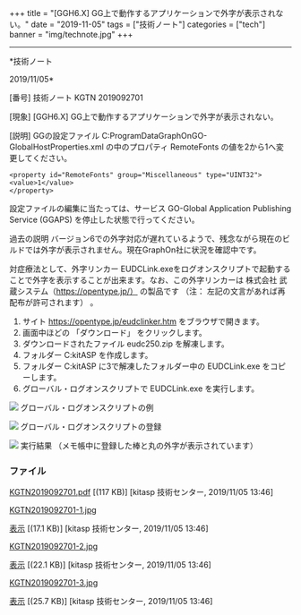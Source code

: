 ﻿+++
title = "[GGH6.X] GG上で動作するアプリケーションで外字が表示されない。"
date = "2019-11-05"
tags = ["技術ノート"]
categories = ["tech"]
banner = "img/technote.jpg"
+++

-----------------------------------------------------------------------------------------------------------------------------

*技術ノート

2019/11/05*


[番号]
技術ノート KGTN 2019092701

[現象]
[GGH6.X] GG上で動作するアプリケーションで外字が表示されない。

[説明]
GGの設定ファイル C:ProgramDataGraphOnGO-GlobalHostProperties.xml
の中のプロパティ RemoteFonts の値を2から1へ変更してください。

    <property id="RemoteFonts" group="Miscellaneous" type="UINT32">
    <value>1</value>
    </property>

設定ファイルの編集に当たっては、サービス GO-Global Application
Publishing Service (GGAPS) を停止した状態で行ってください。

過去の説明
バージョン6での外字対応が遅れているようで、残念ながら現在のビルドでは外字が表示されません。現在GraphOn社に状況を確認中です。

対症療法として、外字リンカー
EUDCLink.exeをログオンスクリプトで起動することで外字を表示することが出来ます。なお、この外字リンカーは
株式会社 武蔵システム（https://opentype.jp/） の製品です （注：
左記の文言があれば再配布が許可されます） 。

1. サイト <https://opentype.jp/eudclinker.htm> をブラウザで開きます。
2. 画面中ほどの 「ダウンロード」 をクリックします。
3. ダウンロードされたファイル eudc250.zip を解凍します。
4. フォルダー C:kitASP を作成します。
5. フォルダー C:kitASP に3で解凍したフォルダー中の EUDCLink.exe
をコピーします。
6. グローバル・ログオンスクリプトで EUDCLink.exe を実行します。

![](http://techreport.kitasp.net/attachments/download/4395/KGTN2019092701-1.jpg)
グローバル・ログオンスクリプトの例

![](http://techreport.kitasp.net/attachments/download/4396/KGTN2019092701-2.jpg)
グローバル・ログオンスクリプトの登録

![](http://techreport.kitasp.net/attachments/download/4397/KGTN2019092701-3.jpg)
実行結果 （メモ帳中に登録した棒と丸の外字が表示されています）


### ファイル

 
 


[KGTN2019092701.pdf](http://techreport.kitasp.net/attachments/download/4394/KGTN2019092701.pdf)
 [(117 KB)] [kitasp 技術センター, 2019/11/05
13:46]

[KGTN2019092701-1.jpg](http://techreport.kitasp.net/attachments/download/4395/KGTN2019092701-1.jpg)

[表示](http://techreport.kitasp.net/attachments/4395/KGTN2019092701-1.jpg "表示")
 [(17.1 KB)] [kitasp 技術センター, 2019/11/05
13:46]

[KGTN2019092701-2.jpg](http://techreport.kitasp.net/attachments/download/4396/KGTN2019092701-2.jpg)

[表示](http://techreport.kitasp.net/attachments/4396/KGTN2019092701-2.jpg "表示")
 [(22.1 KB)] [kitasp 技術センター, 2019/11/05
13:46]

[KGTN2019092701-3.jpg](http://techreport.kitasp.net/attachments/download/4397/KGTN2019092701-3.jpg)

[表示](http://techreport.kitasp.net/attachments/4397/KGTN2019092701-3.jpg "表示")
 [(25.7 KB)] [kitasp 技術センター, 2019/11/05
13:46]


 


 

